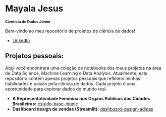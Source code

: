 # Mayala Jesus
<sub>**Cientista de Dados Júnior**</sub>

Bem-vindo ao meu repositório de projetos de ciência de dados!

* [LinkedIn](https://www.linkedin.com/in/mayala-jesus/)

## Projetos pessoais:
Aqui você encontrará uma coleção de notebooks dos meus projetos na área de Data Science, Machine Learning e Data Analysis. 
Atualmente, este repositório contém apenas projetos pessoais que refletem minhas habilidades e paixão pela ciência de dados. 
Cada projeto é uma oportunidade para explorar dados do mundo real.

* **A Representatividade Feminina nos Órgãos Públicos das Cidades Brasileiras:** [estudo-base-munic](https://github.com/mayalajesus/datascience/blob/main/analise_basemunic/estudo_basemunic.ipynb)
* **Dashboard design de vendas (Streamlit):** [dashboard-design-adidas](https://github.com/mayalajesus/datascience/tree/main/dashboard_design_adidas)


